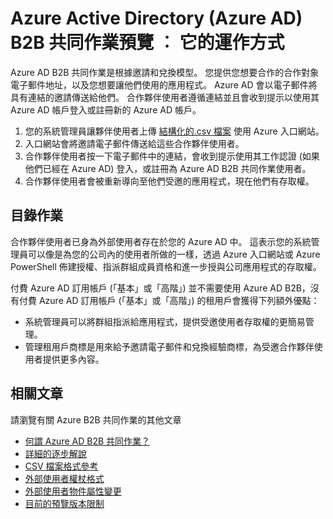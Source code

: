 <properties
   pageTitle="Azure AD B2B 共同作業預覽：運作方式 | Microsoft Azure"
   description="描述 Azure Active Directory B2B 共同作業如何讓企業合作夥伴選擇性地存取您的公司應用程式，以支援公司間的關係"
   services="active-directory"
   authors="viv-liu"
   manager="cliffdi"
   editor=""
   tags=""/>

<tags
   ms.service="active-directory"
   ms.devlang="NA"
   ms.topic="article"
   ms.tgt_pltfrm="NA"
   ms.workload="identity"
   ms.date="10/27/2015"
   ms.author="viviali"/>

# Azure Active Directory (Azure AD) B2B 共同作業預覽 ︰ 它的運作方式
Azure AD B2B 共同作業是根據邀請和兌換模型。 您提供您想要合作的合作對象電子郵件地址，以及您想要讓他們使用的應用程式。 Azure AD 會以電子郵件將具有連結的邀請傳送給他們。 合作夥伴使用者遵循連結並且會收到提示以使用其 Azure AD 帳戶登入或註冊新的 Azure AD 帳戶。

1. 您的系統管理員讓夥伴使用者上傳 [結構化的.csv 檔案](active-directory-b2b-references-csv-file-format.md) 使用 Azure 入口網站。
2. 入口網站會將邀請電子郵件傳送給這些合作夥伴使用者。
3. 合作夥伴使用者按一下電子郵件中的連結，會收到提示使用其工作認證 (如果他們已經在 Azure AD) 登入，或註冊為 Azure AD B2B 共同作業使用者。
4. 合作夥伴使用者會被重新導向至他們受邀的應用程式，現在他們有存取權。

## 目錄作業
合作夥伴使用者已身為外部使用者存在於您的 Azure AD 中。 這表示您的系統管理員可以像是為您的公司內的使用者所做的一樣，透過 Azure 入口網站或 Azure PowerShell 佈建授權、指派群組成員資格和進一步授與公司應用程式的存取權。

付費 Azure AD 訂用帳戶 (「基本」或「高階」) 並不需要使用 Azure AD B2B，沒有付費 Azure AD 訂用帳戶 (「基本」或「高階」) 的租用戶會獲得下列額外優點：

 - 系統管理員可以將群組指派給應用程式，提供受邀使用者存取權的更簡易管理。
 - 管理租用戶商標是用來給予邀請電子郵件和兌換經驗商標，為受邀合作夥伴使用者提供更多內容。

## 相關文章
 請瀏覽有關 Azure B2B 共同作業的其他文章

 - [何謂 Azure AD B2B 共同作業？](active-directory-b2b-what-is-azure-ad-b2b.md)
 - [詳細的逐步解說](active-directory-b2b-detailed-walkthrough.md)
 - [CSV 檔案格式參考](active-directory-b2b-references-csv-file-format.md)
 - [外部使用者權杖格式](active-directory-b2b-references-external-user-token-format.md)
 - [外部使用者物件屬性變更](active-directory-b2b-references-external-user-object-attribute-changes.md)
 - [目前的預覽版本限制](active-directory-b2b-current-preview-limitations.md)


